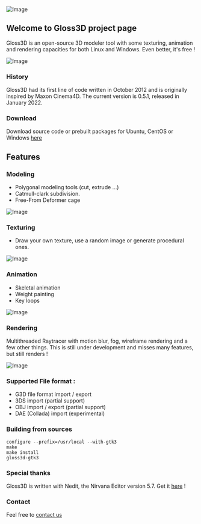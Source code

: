
![Image](http://velotrip.free.fr/gloss3Dlogo_test_sans_serif_true3_mini.jpg) 

## Welcome to Gloss3D project page

Gloss3D is an open-source 3D modeler tool with some texturing, animation and rendering capacities for both Linux and Windows. Even better, it's free !

![Image](http://velotrip.free.fr/GLOSS3D/Gloss3D_facial_anim.png)

### History

Gloss3D had its first line of code written in October 2012 and is originally inspired by Maxon Cinema4D. The current version is 0.5.1, released in January 2022.

### Download

Download source code or prebuilt packages for Ubuntu, CentOS or Windows [here](https://sourceforge.net/projects/gloss3d/)

## Features

### Modeling

- Polygonal modeling tools (cut, extrude ...)
- Catmull-clark subdivision.
- Free-From Deformer cage

![Image](http://velotrip.free.fr/GLOSS3D/Gloss3D_modifier_stack_20170212.png)

### Texturing

- Draw your own texture, use a random image or generate procedural ones.

![Image](http://velotrip.free.fr/Gloss3D_with_LIPS.png)

### Animation

- Skeletal animation
- Weight painting
- Key loops

![Image](http://velotrip.free.fr/gloss3d_animation.png)

### Rendering

Multithreaded Raytracer with motion blur, fog, wireframe rendering and a few other things. This is still under development and misses many features, but still renders !

![Image](http://velotrip.free.fr/GLOSS3D/Gloss3d_trex_wireframe_lighting_20170212.png)

### Supported File format :

- G3D file format import / export
- 3DS import (partial support)
- OBJ import / export (partial support)
- DAE (Collada) import (experimental)

### Building from sources

```
configure --prefix=/usr/local --with-gtk3
make
make install
gloss3d-gtk3
```

### Special thanks

Gloss3D is written with Nedit, the Nirvana Editor version 5.7. Get it [here](https://sourceforge.net/projects/nedit/) !

### Contact

Feel free to [contact us](mailto:contact@gloss3d.net)

